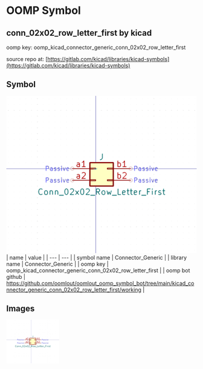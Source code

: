# OOMP Symbol  
## conn_02x02_row_letter_first  by kicad  
  
oomp key: oomp_kicad_connector_generic_conn_02x02_row_letter_first  
  
source repo at: [https://gitlab.com/kicad/libraries/kicad-symbols](https://gitlab.com/kicad/libraries/kicad-symbols)  
## Symbol  
  
[![working.png](working_600.png)](working.png)  
| name | value | 
| --- | --- | 
| symbol name | Connector_Generic | 
| library name | Connector_Generic | 
| oomp key | oomp_kicad_connector_generic_conn_02x02_row_letter_first | 
| oomp bot github | https://github.com/oomlout/oomlout_oomp_symbol_bot/tree/main/kicad_connector_generic_conn_02x02_row_letter_first/working | 
## Images  
  
[![working.png](working_140.png)](working.png)  
